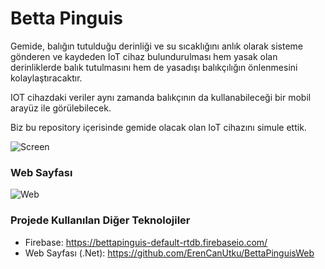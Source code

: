 # Betta Pinguis

Gemide, balığın tutulduğu derinliği ve su sıcaklığını anlık olarak sisteme gönderen ve kaydeden IoT cihaz bulundurulması hem yasak olan derinliklerde balık tutulmasını hem de yasadışı balıkçılığın önlenmesini kolaylaştıracaktır.

IOT cihazdaki veriler aynı zamanda balıkçının da kullanabileceği bir mobil arayüz ile görülebilecek.

Biz bu repository içerisinde gemide olacak olan IoT cihazını simule ettik.

![Screen](https://lh6.googleusercontent.com/G3W4rYNJGTPsfXiwSbX7eXt2FhPVE-G2r-Gvcuooz0JVtIA_qcPQztV3sBDNr7ycV3qS57S-H7nk71ZC7IxD=w1920-h947-rw)

### Web Sayfası

![Web](https://lh4.googleusercontent.com/SvDXTxcXO50_nvxc7GpG3uUJTDdYlMP_2llMQ0Yquhn5iwhHtU63m0uKE6fwEZ70NhxPuD5S5ZLqxMNGsTrY=w1920-h947-rw)

### Projede Kullanılan Diğer Teknolojiler

- Firebase: https://bettapinguis-default-rtdb.firebaseio.com/
- Web Sayfası (.Net): https://github.com/ErenCanUtku/BettaPinguisWeb
